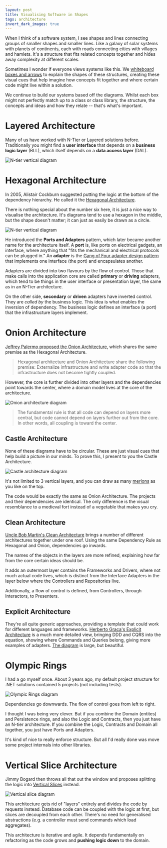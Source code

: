 ```yaml
---
layout: post
title: Visualising Software in Shapes
tags: architecture
invert_dark_images: true
---
```


When I think of a software system, I see shapes and lines connecting groups of smaller shapes and smaller lines. Like a galaxy of solar systems with planets of continents, each with roads connecting cities with villages and hamlets. It's a structure that fits related concepts together and hides away complexity at different scales.

Sometimes I wonder if everyone views systems like this. We [whiteboard boxes and arrows](/drawing-boxes) to explain the shapes of these structures, creating these visual cues that help imagine how concepts fit together and where certain code might live within a solution.

We continue to build our systems based off the diagrams. Whilst each box might not perfectly match up to a class or class library, the structure, the concepts and ideas and how they relate -- that's what's important.

# Layered Architecture

Many of us have worked with N-Tier or Layered solutions before. Traditionally you might find a **user interface** that depends on a **business logic layer** (BLL), which itself depends on a **data access layer** (DAL).

![N-tier vertical diagram](/images/diagrams/n-tier-vertical.svg)

# Hexagonal Architecture

In 2005, Alistair Cockburn suggested putting the logic at the bottom of the dependency hierarchy. He called it the [Hexagonal Architecture](https://alistair.cockburn.us/hexagonal-architecture/).

There is nothing special about the number six here, it is just a nice way to visualise the architecture. It's diagrams tend to use a hexagon in the middle, but the shape doesn't matter; it can just as easily be drawn as a circle.

![N-tier vertical diagram](/images/diagrams/hexagonal.svg)

He introduced the **Ports and Adapters** pattern, which later became another name for the architecture itself. A **port** is, like ports on electrical gadgets, an interface, where anything that "fits the mechanical and electrical protocols can be plugged in." An **adapter** is the [Gang of Four adapter design pattern](https://refactoring.guru/design-patterns/adapter) that implements one interface (the port) and encapsulates another.

Adapters are divided into two flavours by the flow of control. Those that make calls into the application core are called **primary** or **driving** adapters, which tend to be things in the user interface or presentation layer, the same as in an N-Tier architecture.

On the other side, **secondary** or **driven** adapters have inverted control. They are *called by* the business logic. This idea is what enables the inversion of dependency. The business logic defines an interface (a port) that the infrastructure layers implement.

# Onion Architecture

[Jeffrey Palermo proposed the Onion Architecture](https://jeffreypalermo.com/2008/07/the-onion-architecture-part-1/), which shares the same premise as the Hexagonal Architecture.

> Hexagonal architecture and Onion Architecture share the following premise:  Externalize infrastructure and write adapter code so that the infrastructure does not become tightly coupled.

However, the core is further divided into other layers and the dependencies point towards the center, where a domain model lives at the core of the architecture.

![Onion architecture diagram](/images/diagrams/onion-circular.svg)

> The fundamental rule is that all code can depend on layers more central, but code cannot depend on layers further out from the core.  In other words, all coupling is toward the center.

## Castle Architecture

None of these diagrams have to be circular. These are just visual cues that help build a picture in our minds. To prove this, I present to you the Castle Architecture.

![Castle architecture diagram](/images/diagrams/castle-architecture.svg)

It's not limited to 3 vertical layers, and you can draw as many [merlons](https://en.wikipedia.org/wiki/Merlon) as you like on the top.

The code would be exactly the same as Onion Architecture. The projects and their dependencies are identical. The only difference is the visual resemblance to a medieval fort instead of a vegetable that makes you cry.

## Clean Architecture

[Uncle Bob Martin's Clean Architecture](https://blog.cleancoder.com/uncle-bob/2012/08/13/the-clean-architecture.html) brings a number of different architectures together under one roof. Using the same Dependency Rule as Hexagonal and Onion, dependencies go inwards.

The names of the objects in the layers are more refined, explaining how far from the core certain ideas should be.

It adds an outermost layer contains the Frameworks and Drivers, where not much actual code lives, which is distinct from the Interface Adapters in the layer below where the Controllers and Repositories live.

Additionally, a flow of control is defined, from Controllers, through Interactors, to Presenters.

## Explicit Architecture

They're all quite generic approaches, providing a template that could work for different languages and frameworks. [Herberto Graca's Explicit Architecture](https://herbertograca.com/2017/11/16/explicit-architecture-01-ddd-hexagonal-onion-clean-cqrs-how-i-put-it-all-together/) is a much more detailed view, bringing DDD and CQRS into the equation, showing where Commands and Queries belong, giving more examples of adapters. [The diagram](https://docs.google.com/drawings/d/1E_hx5B4czRVFVhGJbrbPDlb_JFxJC8fYB86OMzZuAhg/edit) is large, but beautiful.

# Olympic Rings

I had a go myself once. About 3 years ago, my default project structure for .NET solutions contained 5 projects (not including tests).

![Olympic Rings diagram](/images/diagrams/olympic-rings.svg)

Dependencies go downwards. The flow of control goes from left to right.

I thought I was being very clever. But if you combine the Domain (entites) and Persistence rings, and also the Logic and Contracts, then you just have an N-tier architecture. If you combine the Logic, Contracts and Domain all together, you just have Ports and Adapters.

It's kind of nice to really enforce structure. But all I'd really done was move some project internals into other libraries.

# Vertical Slice Architecture

Jimmy Bogard then throws all that out the window and proposes splitting the logic into [Vertical Slices](https://jimmybogard.com/vertical-slice-architecture/) instead.

![Vertical slice diagram](/images/diagrams/vertical-slice.svg)

This architecture gets rid of "layers" entirely and divides the code by requests instead. Database code can be coupled with the logic at first, but slices are decoupled from each other. There's no need for generalised abstractions (e.g. a controller must send commands which load aggregates).

This architecture is iterative and agile. It depends fundamentally on refactoring as the code grows and **pushing logic down** to the domain.
